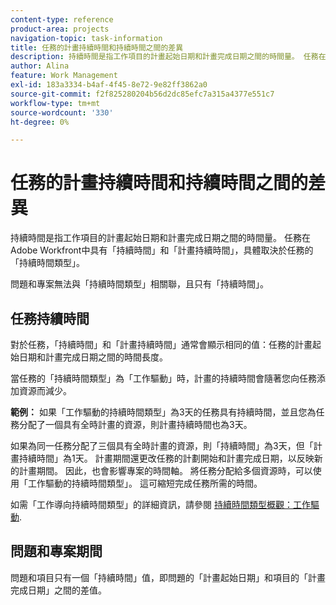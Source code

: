 ```yaml
---
content-type: reference
product-area: projects
navigation-topic: task-information
title: 任務的計畫持續時間和持續時間之間的差異
description: 持續時間是指工作項目的計畫起始日期和計畫完成日期之間的時間量。 任務在Adobe Workfront中具有「持續時間」和「計畫持續時間」，具體取決於任務的「持續時間類型」。
author: Alina
feature: Work Management
exl-id: 183a3334-b4af-4f45-8e72-9e82ff3862a0
source-git-commit: f2f825280204b56d2dc85efc7a315a4377e551c7
workflow-type: tm+mt
source-wordcount: '330'
ht-degree: 0%

---
```


# 任務的計畫持續時間和持續時間之間的差異

持續時間是指工作項目的計畫起始日期和計畫完成日期之間的時間量。 任務在Adobe Workfront中具有「持續時間」和「計畫持續時間」，具體取決於任務的「持續時間類型」。

問題和專案無法與「持續時間類型」相關聯，且只有「持續時間」。

## 任務持續時間

對於任務，「持續時間」和「計畫持續時間」通常會顯示相同的值：任務的計畫起始日期和計畫完成日期之間的時間長度。

當任務的「持續時間類型」為「工作驅動」時，計畫的持續時間會隨著您向任務添加資源而減少。

**範例：** 如果「工作驅動的持續時間類型」為3天的任務具有持續時間，並且您為任務分配了一個具有全時計畫的資源，則計畫持續時間也為3天。

如果為同一任務分配了三個具有全時計畫的資源，則「持續時間」為3天，但「計畫持續時間」為1天。 計畫期間還更改任務的計劃開始和計畫完成日期，以反映新的計畫期間。 因此，也會影響專案的時間軸。
將任務分配給多個資源時，可以使用「工作驅動的持續時間類型」。 這可縮短完成任務所需的時間。

如需「工作導向持續時間類型」的詳細資訊，請參閱 [持續時間類型概觀：工作驅動](../../../manage-work/tasks/taskdurtn/effort-driven.md).

## 問題和專案期間

問題和項目只有一個「持續時間」值，即問題的「計畫起始日期」和項目的「計畫完成日期」之間的差值。
